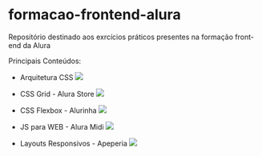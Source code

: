 # formacao-frontend-alura
Repositório destinado aos exrcícios práticos presentes na formação front-end da Alura

Principais Conteúdos:

- Arquitetura CSS
![](ac-screenshot.png)

- CSS Grid - Alura Store
![](as-screenshot.png)

- CSS Flexbox - Alurinha
![](al-screenshot.png)

- JS para WEB - Alura Midi
![](am-screenshot.png)

- Layouts Responsivos - Apeperia
![](ap-screenshot.png)
